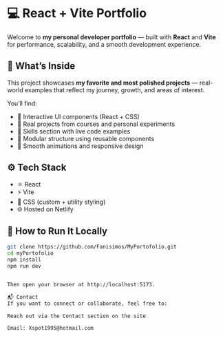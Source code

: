 # 💻 React + Vite Portfolio

Welcome to **my personal developer portfolio** — built with **React** and **Vite** for performance, scalability, and a smooth development experience.

## 📂 What’s Inside

This project showcases **my favorite and most polished projects** — real-world examples that reflect my journey, growth, and areas of interest.

You’ll find:

- 🔹 Interactive UI components (React + CSS)
- 🔹 Real projects from courses and personal experiments
- 🔹 Skills section with live code examples
- 🔹 Modular structure using reusable components
- 🔹 Smooth animations and responsive design

## ⚙️ Tech Stack

- ⚛️ React
- ⚡ Vite
- 🎨 CSS (custom + utility styling)
- 🌐 Hosted on Netlify

## 🚀 How to Run It Locally

```bash
git clone https://github.com/Fanisimos/MyPortofolio.git
cd myPortofolio
npm install
npm run dev


Then open your browser at http://localhost:5173.

📬 Contact
If you want to connect or collaborate, feel free to:

Reach out via the Contact section on the site

Email: Xspot1995@hotmail.com

```
